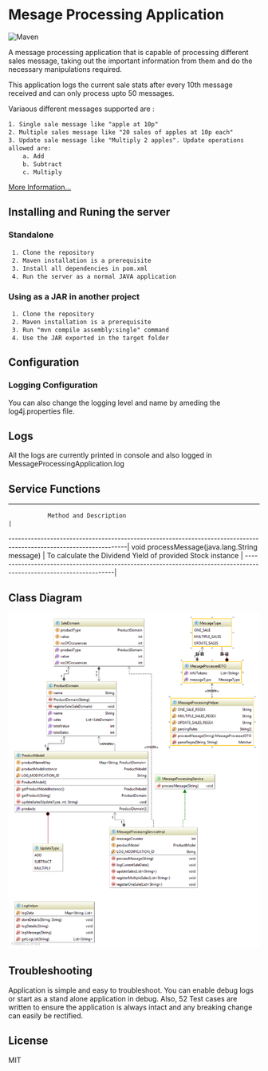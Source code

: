 # Mesage Processing Application


![Maven](http://4.bp.blogspot.com/-vltC1shXVtM/VB_ERpPBMAI/AAAAAAAAA24/HzexNUF5R2U/s1600/maven.jpg)

A message processing application that is capable of processing different sales message, taking out the important information from them and do the necessary manipulations required.

This application logs the current sale stats after every 10th message received and can only process upto 50 messages.

Variaous different messages supported are :

    1. Single sale message like "apple at 10p"
    2. Multiple sales message like "20 sales of apples at 10p each"
    3. Update sale message like "Multiply 2 apples". Update operations allowed are:
        a. Add
        b. Subtract
        c. Multiply
     
     

[More Information...](https://amanchhabra.github.io/MessageProcessingApplication/)

## Installing and Runing the server

### Standalone

     1. Clone the repository
     2. Maven installation is a prerequisite 
     3. Install all dependencies in pom.xml
     4. Run the server as a normal JAVA application

### Using as a JAR in another project

     1. Clone the repository
     2. Maven installation is a prerequisite 
     3. Run "mvn compile assembly:single" command
     4. Use the JAR exported in the target folder
     

## Configuration

### Logging Configuration

You can also change the logging level and name by ameding the log4j.properties file.

## Logs

All the logs are currently printed in console and also logged in MessageProcessingApplication.log

## Service Functions

___________________________________________________________________________________________________________________
               Method and Description                                                                              |
-------------------------------------------------------------------------------------------------------------------|
void	                    processMessage(java.lang.String message)                                               |
                            To calculate the Dividend Yield of provided Stock instance                             |
-------------------------------------------------------------------------------------------------------------------|

## Class Diagram

 ![Class Diagram](/docs/design/class_diagram.png)
 
## Troubleshooting

Application is simple and easy to troubleshoot. You can enable debug logs or start as a stand alone application in debug. Also, 52 Test cases are written to ensure the application is always intact and any breaking change can easily be rectified.

## License
MIT

